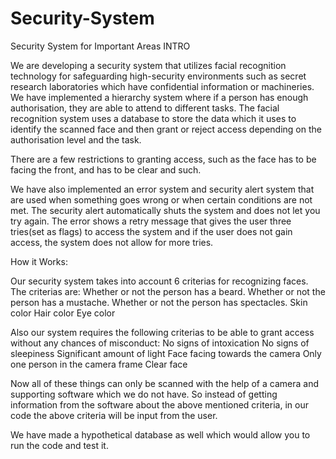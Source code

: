 # Security-System
Security System for Important Areas
INTRO 

We are developing a security system that utilizes facial recognition technology for safeguarding high-security environments such as secret research laboratories which have confidential information or machineries. We have implemented a hierarchy system where if a person has enough authorisation, they are able to attend to different tasks. The facial recognition system uses a database to store the data which it uses to identify the scanned face and then grant or reject access depending on the authorisation level and the task.

There are a few restrictions to granting access, such as the face has to be facing the front, and has to be clear and such.

We have also implemented an error system and security alert system that are used when something goes wrong or when certain conditions are not met. The security alert automatically shuts the system and does not let you try again. The error shows a retry message that gives the user three tries(set as flags) to access the system and if the user does not gain access, the system does not allow for more tries.

How it Works:

Our security system takes into account 6 criterias for recognizing faces. The criterias are:
Whether or not the person has a beard.
Whether or not the person has a mustache.
Whether or not the person has spectacles.
Skin color
Hair color
Eye color

Also our system requires the following criterias to be able to grant access without any chances of misconduct:
No signs of intoxication
No signs of sleepiness
Significant amount of light
Face facing towards the camera
Only one person in the camera frame
Clear face

Now all of these things can only be scanned with the help of a camera and supporting software which we do not have. So instead of getting information from the software about the above mentioned criteria, in our code the above criteria will be input from the user.


We have made a hypothetical database as well which would allow you to run the code and test it.

